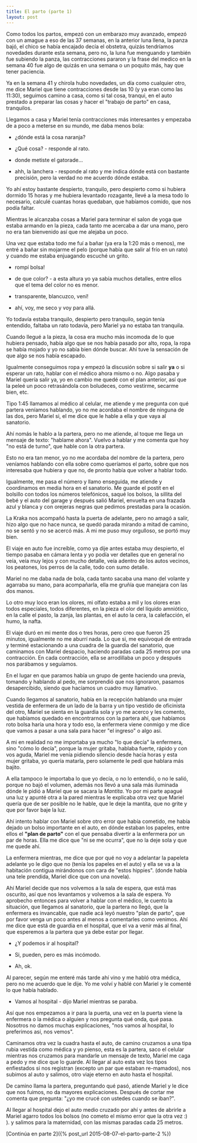 ```yaml
---
title: El parto (parte 1)
layout: post
---
```


Como todos los partos, empezó con un embarazo muy avanzado, empezó con un
amague a eso de las 37 semanas, en la anterior luna llena, la panza bajó, el
chico se había encajado decía el obstetra, quizás tendríamos novedades durante
esta semana, pero no, la luna fue menguando y también fue subiendo la panza,
las contracciones pararon y la frase del medico en la semana 40 fue algo de
quizás en una semana o un poquito más, hay que tener paciencia.

Ya en la semana 41 y chirola hubo novedades, un día como cualquier otro, me
dice Mariel que tiene contracciones desde las 10 (y ya eran como las 11:30),
seguimos camino a casa, como si tal cosa, tranqui, en el auto prestado a
preparar las cosas y hacer el "trabajo de parto" en casa, tranquilos.

Llegamos a casa y Mariel tenía contracciones más interesantes y empezaba de a
poco a meterse en su mundo, me daba menos bola:

- ¿dónde está la cosa naranja?

- ¿Qué cosa? - responde al rato.

- donde metiste el gatorade...

- ahh, la lanchera - responde al rato y me indica dónde está con bastante
  precisión, pero la verdad no me acuerdo dónde estaba.
  
Yo ahí estoy bastante despierto, tranquilo, pero despierto como si hubiera
dormido 15 horas y me hubiera levantado rozagante, llevé a la mesa todo lo
necesario, calculé cuantas horas quedaban, que habíamos comido, que nos podía
faltar.

Mientras le alcanzaba cosas a Mariel para terminar el salon de yoga que
estaba armando en la pieza, cada tanto me acercaba a dar una mano, pero no era
tan bienvenido así que me alejaba un poco.

Una vez que estaba todo me fuí a bañar (ya era la 1:20 más o menos), me entré a
bañar sin mojarme el pelo (porque había que salir al frío en un rato) y cuando
me estaba enjuagando escuché un grito.

- rompí bolsa!

- de que color? - a esta altura yo ya sabía muchos detalles, entre ellos que el
  tema del color no es menor.
  
- transparente, blancuzco, vení!

- ahí, voy, me seco y voy para allá.

Yo todavía estaba tranquilo, despierto pero tranquilo, según tenía entendido,
faltaba un rato todavía, pero Mariel ya no estaba tan tranquila.

Cuando llegué a la pieza, la cosa era mucho más incomoda de lo que hubiera
pensado, había algo que se nos había pasado por alto, ropa, la ropa se había
mojado y yo no sabía bien dónde buscar. Ahí tuve la sensación de que algo se
nos había escapado.

Igualmente conseguimos ropa y empezó la discusión sobre si salir **ya** o si
esperar un rato, hablar con el médico ahora mismo o no. Algo pasaba y Mariel
quería salir ya, yo en cambio me quedé con el plan anterior, así que la peleé
un poco retrasándola con boludeces, como vestirme, secarme bien, etc.

Tipo 1:45 llamamos al médico al celular, me atiende y me pregunta con qué
partera veníamos hablando, yo no me acordaba el nombre de ninguna de las dos,
pero Mariel si, el me dice que le hable a ella y que vaya al sanatorio.

Ahí nomás le hablo a la partera, pero no me atiende, al toque me llega un
mensaje de texto: "hablame ahora". Vuelvo a hablar y me comenta que hoy "no
está de turno", que hable con la otra partera.

Esto no era tan menor, yo no me acordaba del nombre de la partera, pero
veníamos hablando con ella sobre como queríamos el parto, sobre que nos
interesaba que hubiera y que no, de pronto había que volver a hablar todo.

Igualmente, me pasa el número y llamo enseguida, me atiende y coordinamos en
media hora en el sanatorio. Me guarde el postit en el bolsillo con todos los
números telefónicos, saqué los bolsos, la sillita del bebé y el auto del garage
y después salió Mariel, envuelta en una frazada azul y blanca y con orejeras
negras que pedimos prestadas para la ocasión.

La Kraka nos acompañó hasta la puerta de adelante, pero no amagó a salir, hizo
algo que no hace nunca, se quedó parada mirando a mitad de camino, no se sentó
y no se acercó más. A mi me puso muy orgulloso, se portó muy bien.

El viaje en auto fue increíble, como ya dije antes estaba muy despierto, el
tiempo pasaba en cámara lenta y yo podía ver detalles que en general no veía,
veía muy lejos y con mucho detalle, veía adentro de los autos vecinos, los
peatones, los perros de la calle, todo con sumo detalle.

Mariel no me daba nada de bola, cada tanto sacaba una mano del volante y
agarraba su mano, para acompañarla, ella me gruñía que manejara con las dos
manos.

Lo otro muy loco eran los olores, mi olfato estaba a mil y los olores eran
todos especiales, todos diferentes, en la pieza el olor del líquido amniótico,
en la calle el pasto, la zanja, las plantas, en el auto la cera, la
calefacción, el humo, la nafta.

El viaje duró en mi mente dos o tres horas, pero creo que fueron 25 minutos,
igualmente no me aburrí nada. Lo que si, me equivoqué de entrada y terminé
estacionando a una cuadra de la guardia del sanatorio, que caminamos con Mariel
despacio, haciendo paradas cada 25 metros por una contracción. En cada
contracción, ella se arrodillaba un poco y después nos parábamos y seguíamos.

En el lugar en que paramos había un grupo de gente haciendo una previa, tomando
y hablando al pedo, me sorprendió que nos ignoraron, pasamos desapercibido,
siendo que hacíamos un cuadro muy llamativo.

Cuando llegamos al sanatorio, había en la recepción hablando una mujer vestida
de enfermera de un lado de la barra y un tipo vestido de oficinista del otro,
Mariel se sienta en la guardia sola y yo me acerco y les comento, que habíamos
quedado en encontrarnos con la partera ahí, que habíamos roto bolsa haría una
hora y todo eso, la enfermera viene conmigo y me dice que vamos a pasar a una
sala para hacer "el ingreso" o algo así.

A mi en realidad no me importaba ya mucho "lo que decía" la enfermera, sino
"cómo lo decía", porque la mujer gritaba, hablaba fuerte, rápido y con vos
aguda, Mariel me venía pidiendo silencio desde hacía horas y esta mujer
gritaba, yo quería matarla, pero solamente le pedí que hablara más bajito.

A ella tampoco le importaba lo que yo decía, o no lo entendió, o no le salió,
porque no bajó el volumen, además nos llevó a una sala más iluminada dónde le
pidió a Mariel que se sacara la *Mantita*. Yo por mi parte apagué una luz y
apunté otra a la pared mientras le explicaba otra vez que Mariel quería que de
ser posible no le hable, que le deje la mantita, que no grite y que por favor
baje la luz.

Ahí intento hablar con Mariel sobre otro error que había cometido, me había
dejado un bolso importante en el auto, en dónde estaban los papeles, entre
ellos el **"plan de parto"** con el que pensaba divertir a la enfermera por un
par de horas. Ella me dice que "ni se me ocurra", que no la deje sola y que me
quede ahí.

La enfermera mientras, me dice que por qué no voy a adelantar la papeleta
adelante yo le digo que no (tenía los papeles en el auto) y ella se va a la
habitación contigua mirándonos con cara de "estos hippies". (donde había una
tele prendida, Mariel dice que con una novela).

Ahí Mariel decide que nos volvemos a la sala de espera, que está mas oscurito,
así que nos levantamos y volvemos a la sala de espera. Yo aprobecho entonces
para volver a hablar con el médico, le cuento la situación, que llegamos al
sanatorio, que la partera no llegó, que la enfermera es invancable, que nadie
acá leyó nuestro "plan de parto", que por favor venga un poco antes al menos a
comentarles como venimos. Ahí me dice que está de guardia en el hospital, que
el va a venir más al final, que esperemos a la partera que ya debe estar por
llegar.

- ¿Y podemos ir al hospital?

- Si, pueden, pero es más incómodo.

- Ah, ok.

Al parecer, según me enteré más tarde ahí vino y me habló otra médica, pero no
me acuerdo que le dije. Yo me volví y hablé con Mariel y le comenté lo que
había hablado.

- Vamos al hospital - dijo Mariel mientras se paraba.

Así que nos empezamos a ir para la puerta, una vez en la puerta viene la
enfermera o la médica o alguien y nos pregunta qué onda, qué pasa. Nosotros no
damos muchas explicaciones, "nos vamos al hospital, lo preferimos así, nos
vemos".

Caminamos otra vez la cuadra hasta el auto, de camino cruzamos a una tipa rubia
vestida como médica y yo pienso, esta es la partera, saco el celular mientras
nos cruzamos para mandarle un mensaje de texto, Mariel me caga a pedo y me dice
que lo guarde. Al llegar al auto esta vez los tipos enfiestados si nos
registran (excepto un par que estaban re-mamados), nos subimos al auto y
salimos, otro viaje eterno en auto hasta el hospital.

De camino llama la partera, preguntando qué pasó, atiende Mariel y le dice que
nos fuimos, no da mayores explicaciones. Después de cortar me comenta que
pregunta: "¿yo me crucé con ustedes cuando se iban?".

Al llegar al hospital dejo el auto medio cruzado por ahí y antes de abrirle a
Mariel agarro todos los bolsos (no cometo el mismo error que la otra vez :) ).
y salimos para la maternidad, con las mismas paradas cada 25 metros.

[Continúa en parte 2]({% post_url 2015-08-07-el-parto-parte-2 %})
